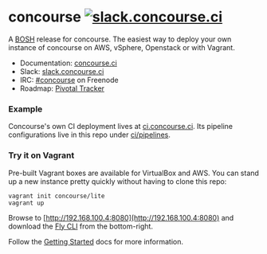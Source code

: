 # concourse [![slack.concourse.ci](http://slack.concourse.ci/badge.svg)](http://slack.concourse.ci)

A [BOSH](https://github.com/cloudfoundry/bosh) release for concourse. The
easiest way to deploy your own instance of concourse on AWS, vSphere,
Openstack or with Vagrant.

* Documentation: [concourse.ci](http://concourse.ci)
* Slack: [slack.concourse.ci](http://slack.concourse.ci)
* IRC: [#concourse](http://webchat.freenode.net/?channels=concourse) on Freenode
* Roadmap: [Pivotal Tracker](https://www.pivotaltracker.com/n/projects/1059262)

### Example

Concourse's own CI deployment lives at [ci.concourse.ci][concourse-pipeline].
Its pipeline configurations live in this repo under
[ci/pipelines][concourse-config].

[concourse-pipeline]: https://ci.concourse.ci
[concourse-config]: https://github.com/concourse/concourse/blob/develop/ci/pipelines

### Try it on Vagrant

Pre-built Vagrant boxes are available for VirtualBox and AWS. You can stand up
a new instance pretty quickly without having to clone this repo:

```
vagrant init concourse/lite
vagrant up
```

Browse to [http://192.168.100.4:8080](http://192.168.100.4:8080) and download
the [Fly CLI](http://concourse.ci/fly-cli.html) from the bottom-right.

Follow the [Getting Started](http://concourse.ci/getting-started.html) docs
for more information.
